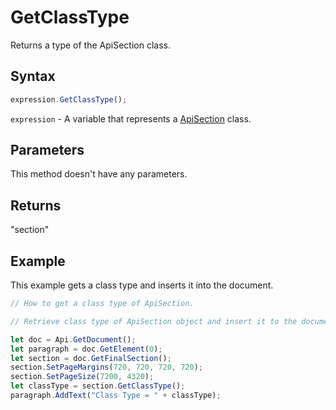 # GetClassType

Returns a type of the ApiSection class.

## Syntax

```javascript
expression.GetClassType();
```

`expression` - A variable that represents a [ApiSection](../ApiSection.md) class.

## Parameters

This method doesn't have any parameters.

## Returns

"section"

## Example

This example gets a class type and inserts it into the document.

```javascript editor-docx
// How to get a class type of ApiSection.

// Retrieve class type of ApiSection object and insert it to the document.

let doc = Api.GetDocument();
let paragraph = doc.GetElement(0);
let section = doc.GetFinalSection();
section.SetPageMargins(720, 720, 720, 720);
section.SetPageSize(7200, 4320);
let classType = section.GetClassType();
paragraph.AddText("Class Type = " + classType);
```
